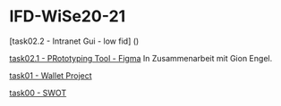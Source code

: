 # IFD-WiSe20-21

[task02.2 - Intranet Gui - low fid] ()

[task02.1 - PRototyping Tool - Figma](https://github.com/gionegel/IFD-WiSe20-21/blob/main/task-2-1.md) In Zusammenarbeit mit Gion Engel.

[task01 - Wallet Project](https://mnlmrngl.github.io/IFD-WiSe20-21task01-wallet_project/task01-wallet_project.pdf)

[task00 - SWOT](https://mnlmrngl.github.io/IFD-WiSe20-21/task00/task00_swot.html)


